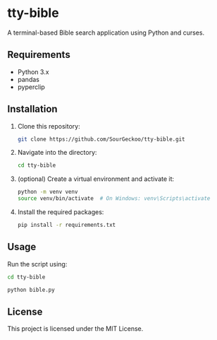 # tty-bible

A terminal-based Bible search application using Python and curses.

## Requirements

- Python 3.x
- pandas
- pyperclip

## Installation

1. Clone this repository:
    ```sh
    git clone https://github.com/SourGeckoo/tty-bible.git
    ```
2. Navigate into the directory:
    ```sh
    cd tty-bible
    ```
3. (optional) Create a virtual environment and activate it:
    ```sh
    python -m venv venv
    source venv/bin/activate  # On Windows: venv\Scripts\activate
    ```
4. Install the required packages:
    ```sh
    pip install -r requirements.txt
    ```

## Usage

Run the script using:
```sh
cd tty-bible
```

```sh
python bible.py
```

## License
This project is licensed under the MIT License.